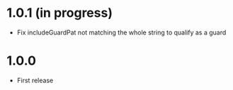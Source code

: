 # 1.0.1 (in progress)
- Fix includeGuardPat not matching the whole string to qualify as a guard

# 1.0.0
- First release